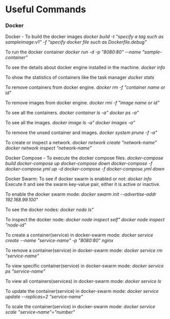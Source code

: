 # Useful Commands

### Docker

Docker - 
To build the docker images
 *docker build -t "specify a tag such as sampleimage:v1" -f "specify docker file such as Dockerfile.debug"*

To run the docker container
*docker run -d -p "8080:80" --name "sample-container"*

To see the details about docker engine installed in the machine.
*docker info*

To show the statistics of containers like the task manager
*docker stats*

To remove containers from docker engine.
*docker rm -f "container name or id"*

To remove images from docker engine.
*docker rmi -f "image name or id"*

To see all the containers.
*docker container ls -a"*
*docker ps -a"*

To see all the images.
*docker image ls -a"*
*docker images -a"*

To remove the unsed container and images.
*docker system prune -f -a"*

To create or inspect a network.
*docker network create "network-name"*
*docker network inspect "network-name"*


Docker Compose -
To execute the docker compose files.
*docker-compose build*
*docker-compose up*
*docker-compose down*
*docker-compose -f docker-compose.yml up -d*
*docker-compose -f docker-compose.yml down*

Docker Swarm:
To see if docker swarm is enabled or not:
*docker info*
Execute it and see the swarm key-value pair, either it is active or inactive.

To enable the docker swarm mode:
*docker swarm init --advertise-addr 192.168.99.100"*

To see the docker nodes:
*docker node ls"*

To inspect the docker node:
*docker node inspect self"*
*docker node inspect "node-id"*

To create a container(service) in docker-swarm mode:
*docker service create --name "service-name" -p "8080:80" nginx*

To remove a container(service) in docker-swarm mode:
*docker service rm "service-name"*

To view specific container(service) in docker-swarm mode:
*docker service ps "service-name"*

To view all containers(services) in docker-swarm mode:
*docker service ls*

To update the container(service) in docker-swarm mode:
*docker service update --replicas=2 "service-name"*

To scale the container(service) in docker-swarm mode:
*docker service scale "service-name"="number"*
